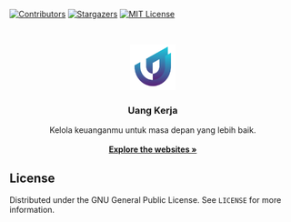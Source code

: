 <!-- SHIELDS -->
[![Contributors][contributors-shield]][contributors-url]
[![Stargazers][stars-shield]][stars-url]
[![MIT License][license-shield]][license-url]

<!-- LOGO -->
<br />
<p align="center">
  <a href="https://github.com/dyvue/uangkerja.id">
    <img src="logo.png" alt="Uang Kerja" width="80" height="80">
  </a>

  <h3 align="center">Uang Kerja</h3>

  <p align="center">
    Kelola keuanganmu untuk masa depan yang lebih baik.
    <br/>
    <br/>
    <a href="javascript:void(0)"><strong>Explore the websites »</strong></a>
  </p>
</p>

<!-- LICENSE -->
## License

Distributed under the GNU General Public License. See `LICENSE` for more information.

<!-- MARKDOWN LINKS & IMAGES -->
[contributors-shield]: https://img.shields.io/github/contributors/dyvue/uangkerja.id.svg?style=for-the-badge
[contributors-url]: https://github.com/dyvue/uangkerja.id/graphs/contributors
[stars-shield]: https://img.shields.io/github/stars/dyvue/uangkerja.id.svg?style=for-the-badge
[stars-url]: https://github.com/dyvue/uangkerja.id/stargazers
[issues-shield]: https://img.shields.io/github/issues/dyvue/uangkerja.id.svg?style=for-the-badge
[license-shield]: https://img.shields.io/github/license/dyvue/uangkerja.id.svg?style=for-the-badge
[license-url]: https://github.com/dyvue/uangkerja.id/blob/master/LICENSE.txt